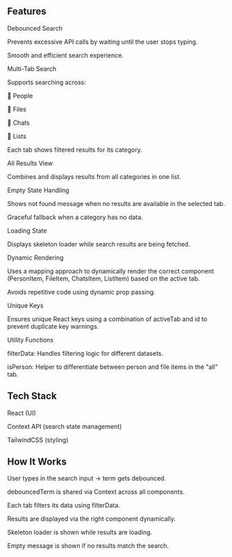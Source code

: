 ## Features

Debounced Search

Prevents excessive API calls by waiting until the user stops typing.

Smooth and efficient search experience.

Multi-Tab Search

Supports searching across:

👤 People

📂 Files

💬 Chats

📝 Lists

Each tab shows filtered results for its category.

All Results View

Combines and displays results from all categories in one list.

Empty State Handling

Shows <term> not found message when no results are available in the selected tab.

Graceful fallback when a category has no data.

Loading State

Displays skeleton loader while search results are being fetched.

Dynamic Rendering

Uses a mapping approach to dynamically render the correct component (PersonItem, FileItem, ChatsItem, ListItem) based on the active tab.

Avoids repetitive code using dynamic prop passing.

Unique Keys

Ensures unique React keys using a combination of activeTab and id to prevent duplicate key warnings.

Utility Functions

filterData: Handles filtering logic for different datasets.

isPerson: Helper to differentiate between person and file items in the "all" tab.

## Tech Stack

React (UI)

Context API (search state management)

TailwindCSS (styling)

## How It Works

User types in the search input → term gets debounced.

debouncedTerm is shared via Context across all components.

Each tab filters its data using filterData.

Results are displayed via the right component dynamically.

Skeleton loader is shown while results are loading.

Empty message is shown if no results match the search.